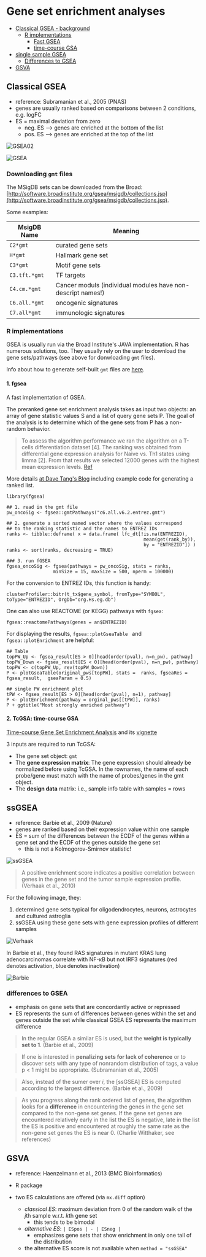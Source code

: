 # Gene set enrichment analyses

* [Classical GSEA - background](#classGSEA)
	*	[R implementations](#rgseas) 
		* [Fast GSEA](#fgsea)
		* [time-course GSA](#tcgsa)
* [single sample GSEA](#ssgsesa)
	* [Differences to GSEA](#ssGSEAvsGSEA) 
* [GSVA](#GSVA)

<a name="classGSEA"></a>
## Classical GSEA

* reference: Subramanian et al., 2005 (PNAS)
* genes are usually ranked based on comparisons between 2 conditions, e.g. logFC
* ES = maximal deviation from zero
    * neg. ES --> genes are enriched at the bottom of the list
    * pos. ES --> genes are enriched at the top of the list  

![GSEA02](https://raw.githubusercontent.com/friedue/Notes/master/images/GSEA02.png)

![GSEA](https://raw.githubusercontent.com/friedue/Notes/master/images/GSEA.png)

### Downloading `gmt` files

The MSigDB sets can be downloaded from the Broad: [http://software.broadinstitute.org/gsea/msigdb/collections.jsp](http://software.broadinstitute.org/gsea/msigdb/collections.jsp).

Some examples:

| MsigDB Name | Meaning |
|-------------|----------|
| `C2*gmt`    | curated gene sets |
| `H*gmt`     | Hallmark gene set |
| `C3*gmt`    | Motif gene sets |
| `C3.tft.*gmt`|TF targets|
|`C4.cm.*gmt`  | Cancer moduls (individual modules have non-descript names!) |
| `C6.all.*gmt` | oncogenic signatures |
| `C7.all*gmt`  | immunologic signatures |

<a name="rgseas"></a>
### R implementations

GSEA is usually run via the Broad Institute's JAVA implementation.
R has numerous solutions, too. 
They usually rely on the user to download the gene sets/pathways (see above for donwloading `gmt` files).

Info about how to generate self-built `gmt` files are [here](https://cran.r-project.org/web/packages/TcGSA/vignettes/TcGSA_userguide.html#self-built-gmt).


<a name="fgsea"></a>
#### 1. fgsea

A fast implementation of GSEA.

The preranked gene set enrichment analysis takes as input two objects: an array of gene statistic values S and a list of query gene sets P. The goal of the analysis is to determine which of the gene sets from P has a non-random behavior.

>To assess the algorithm performance we ran the algorithm on a T-cells differentiation dataset [4]. The ranking was obtained from differential gene expression analysis for Naive vs. Th1 states using limma [2]. From that results we selected 12000 genes with the highest mean expression levels.
[Ref](https://www.biorxiv.org/content/10.1101/060012v1.full)

More details [at Dave Tang's Blog](https://davetang.org/muse/2018/01/10/using-fast-preranked-gene-set-enrichment-analysis-fgsea-package/) including example code for generating a ranked list.

```
library(fgsea)

## 1. read in the gmt file
pw_oncoSig <- fgsea::gmtPathways("c6.all.v6.2.entrez.gmt")

## 2. generate a sorted named vector where the values correspond
## to the ranking statistic and the names to ENTREZ IDs
ranks <- tibble::deframe( x = data.frame( lfc_dt[!is.na(ENTREZID),
                                                  mean(get(rank_by)),
                                                  by = "ENTREZID"]) )
ranks <- sort(ranks, decreasing = TRUE)

### 3. run fGSEA
fgsea_oncoSig <- fgsea(pathways = pw_oncoSig, stats = ranks,
                 minSize = 15, maxSize = 500, nperm = 100000)
```

For the conversion to ENTREZ IDs, this function is handy:

```
clusterProfiler::bitr(t_tx$gene_symbol, fromType="SYMBOL", toType="ENTREZID", OrgDb="org.Hs.eg.db")
```

One can also use REACTOME (or KEGG) pathways with `fgsea`:

```
fgsea::reactomePathways(genes = an$ENTREZID)
```

For displaying the results, `fgsea::plotGseaTable ` and `fgsea::plotEnrichment` are helpful:

```
## Table
topPW_Up <- fgsea_result[ES > 0][head(order(pval), n=n_pw), pathway]
topPW_Down <- fgsea_result[ES < 0][head(order(pval), n=n_pw), pathway]
topPW <- c(topPW_Up, rev(topPW_Down))
P <- plotGseaTable(original_pws[topPW], stats =  ranks, fgseaRes = fgsea_result,  gseaParam = 0.5)  
```

```
## single PW enrichment plot
tPW <- fgsea_result[ES > 0][head(order(pval), n=1), pathway]
P <- plotEnrichment(pathway = orginal_pws[[tPW]], ranks)
P + ggtitle("Most strongly enriched pathway")
```

<a name="tcgsa"></a>
#### 2. TcGSA: time-course GSA

[Time-course Gene Set Enrichment Analysis](https://journals.plos.org/ploscompbiol/article?id=10.1371/journal.pcbi.1004310) and its [vignette](https://cran.r-project.org/web/packages/TcGSA/vignettes/TcGSA_userguide.html)

3 inputs are required to run TcGSA:

* The gene set object: `gmt`
* The **gene expression matrix**: The gene expression should already be normalized before using TcGSA. In the rownames, the name of each probe/gene must match with the name of probes/genes in the gmt object.
* The **design data** matrix: i.e., sample info table with samples = rows


<a name="ssGSEA"></a>
## ssGSEA

* reference: Barbie et al., 2009 (Nature)
* genes are ranked based on their expression value within one sample
* ES = sum of the differences between the ECDF of the genes within a gene set and the ECDF of the genes outside the gene set
    * this is not a Kolmogorov-Smirnov statistic!  

![ssGSEA](https://raw.githubusercontent.com/friedue/Notes/master/images/GSEA_ssGSEA.png)

> A positive enrichment score indicates a positive correlation between genes in the gene set and the tumor sample expression profile.
(Verhaak et al., 2010)

For the following image, they:
1. determined gene sets typical for oligodendrocytes, neurons, astrocytes and cultured astroglia
2. ssGSEA using these gene sets with gene expression profiles of different samples

![Verhaak](https://raw.githubusercontent.com/friedue/Notes/master/images/GSEA_Verhaak.png)

In Barbie et al., they found RAS signatures in mutant KRAS lung adenocarcinomas correlate with NF-κB but not IRF3 signatures (red denotes activation, blue denotes inactivation)

![Barbie](https://raw.githubusercontent.com/friedue/Notes/master/images/GSEA_Barbie.png)

<a name="ssGSEAvsGSEA"></a>
### differences to GSEA

* emphasis on gene sets that are concordantly active or repressed
* ES represents the sum of differences between genes within the set and genes outside the set while classical GSEA ES represents the maximum difference

>In the regular GSEA a similar ES is used, but the __weight is typically set to 1__. (Barbie et al., 2009)

>If one is interested in __penalizing sets for lack of coherence__ or to discover sets with any type of nonrandom distribution of tags, a value p < 1 might be appropriate. (Subramanian et al., 2005)

>Also, instead of the sumer over _i_, the [ssGSEA] ES is computed according to the largest difference. (Barbie et al., 2009)

> As you progress along the rank ordered list of genes, the algorithm looks for a __difference__ in encountering the genes in the gene set compared to the non-gene set genes. If the gene set genes are encountered relatively early in the list the ES is negative, late in the list the ES is positive and encountered at roughly the same rate as the non-gene set genes the ES is near 0. (Charlie Witthaker, see references)


<a name="GSVA"></a>
## GSVA

* reference: Haenzelmann et al., 2013 (BMC Bioinformatics)
* R package

* two ES calculations are offered (via `mx.diff` option)
    * _classical ES_: maximum deviation from 0 of the random walk of the *j*th sample w.r.t. *k*th gene set
        - this tends to be bimodal
    * _alternative ES_: `| ESpos | - | ESneg |`
        - emphasizes gene sets that show enrichment in only one tail of the distribution
    * the alternative ES score is not available when `method = "ssGSEA"`

